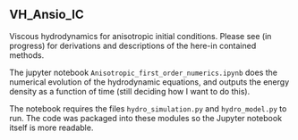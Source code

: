 ## VH_Ansio_IC

Viscous hydrodynamics for anisotropic initial conditions.
Please see (in progress) for derivations and descriptions of the here-in contained methods.

The jupyter notebook `Anisotropic_first_order_numerics.ipynb` does the numerical evolution of the hydrodynamic equations, and outputs the energy density as a function of time (still deciding how I want to do this).

The notebook requires the files `hydro_simulation.py` and `hydro_model.py` to run. The code was packaged into these modules so the Jupyter notebook itself is more readable.